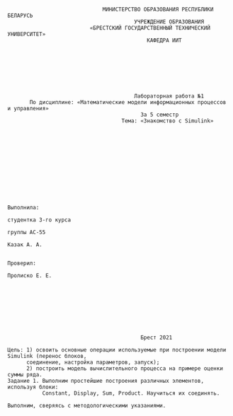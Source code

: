                                   МИНИСТЕРСТВО ОБРАЗОВАНИЯ РЕСПУБЛИКИ БЕЛАРУСЬ
                                            УЧРЕЖДЕНИЕ ОБРАЗОВАНИЯ 
                              «БРЕСТСКИЙ ГОСУДАРСТВЕННЫЙ ТЕХНИЧЕСКИЙ УНИВЕРСИТЕТ»
                                                КАФЕДРА ИИТ








                                            Лабораторная работа №1
           По дисциплине: «Математические модели информационных процессов и управления»
                                              За 5 семестр
                                        Тема: «Знакомство с Simulink»












                                                                            Выполнила:
                                                                            студентка 3-го курса
                                                                            группы АС-55
                                                                            Казак А. А.

                                                                            Проверил:
                                                                            Пролиско Е. Е.









                                              Брест 2021 
```
Цель: 1) освоить основные операции используемые при построении модели Simulink (перенос блоков, 
      соединение, настройка параметров, запуск); 
      2) построить модель вычислительного процесса на примере оценки суммы ряда.
Задание 1. Выполним простейшие построения различных элементов, используя блоки: 
           Constant, Display, Sum, Product. Научиться их соединять.

Выполним, сверяясь с методологическими указаниями.
